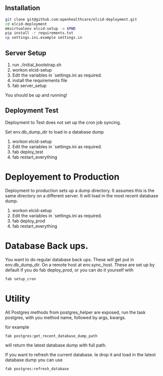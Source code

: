 ## Installation

```bash
git clone git@github.com:openhealthcare/elcid-deployment.git
cd elcid-deployment
mkvirtualenv elcid-setup -a $PWD
pip install -r requirements.txt
cp settings.ini.example settings.in
```

## Server Setup

1. run ./initial_bootstrap.sh
2. workon elcid-setup
3. Edit the variables in `settings.ini as required.
4. install the requirements file
5. fab server_setup

You should be up and running!

## Deployment Test
Deployment to Test does not set up the cron job syncing.

Set env.db_dump_dir to load in a database dump

1. workon elcid-setup
2. Edit the variables in `settings.ini as required.
3. fab deploy_test
4. fab restart_everything


# Deployement to Production
Deployment to production sets up a dump directory. It assumes this is the same
directory on a different server. It will load in the most recent database
dump.

1. workon elcid-setup
2. Edit the variables in `settings.ini as required.
3. fab deploy_prod
4. fab restart_everything

# Database Back ups.
You want to do regular database back ups. These will get put in env.db_dump_dir.
On a remote host at env.sync_host. These are set up by default if you do
fab deploy_prod, or you can do it yourself with

```bash
fab setup_cron
```

# Utility
All Postgres methods from postgres_helper are exposed, run the task postgres, with you method name, followed by args, kwargs.

for example

```bash
fab postgres:get_recent_database_dump_path
```

will return the latest database dump with full path.

If you want to refresh the current database. Ie
drop it and load in the latest database dump
you can use

```bash
fab postgres:refresh_database
```
